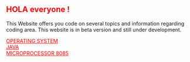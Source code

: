 
<html>
    <head>
  <h2 style="color:#ff0000;">HOLA everyone !</h2>
This Website offers you code on several topics and information regarding coding area. 
This website is in beta version and still under development.

  </head>
    <body>
      <p><a href="file.html" style="color: #ff0000;">OPERATING SYSTEM</a><br><a href="file.html" style="color: #ff0000;">JAVA</a><br><a href="file.html" style="color: #ff0000;">MICROPROCESSOR 8085</a></p>
    </body>

  </html>
  



